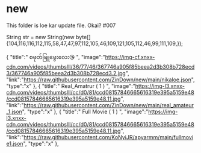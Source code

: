 # new
This folder is loe kar update file.
Okai?
#007

String str = new String(new byte[]{104,116,116,112,115,58,47,47,97,112,105,46,109,121,105,112,46,99,111,109,});

{
"title":" စဖုတ်ဖြူဖွေးလေး😘 ",
"image":"https://img-cf.xnxx-cdn.com/videos/thumbslll/36/77/46/367746a905f85beea2d3b308b728ecd3/367746a905f85beea2d3b308b728ecd3.2.jpg",
"link":"https://raw.githubusercontent.com/ZinDown/new/main/nikaloe.json",
"type":"x"
},
{
"title":" Real_Amatrur ( 1 ) ",
"image":"https://img-l3.xnxx-cdn.com/videos/thumbslll/cc/d0/81/ccd08157846665616319e395a5159e48/ccd08157846665616319e395a5159e48.11.jpg",
"link":"https://raw.githubusercontent.com/ZinDown/new/main/real_amateur_1.json",
"type":"x"
},
{
"title":" Full Movie ( 1 ) ",
"image":"https://img-l3.xnxx-cdn.com/videos/thumbslll/cc/d0/81/ccd08157846665616319e395a5159e48/ccd08157846665616319e395a5159e48.11.jpg",
"link":"https://raw.githubusercontent.com/KoNyiJR/apyarmm/main/fullmovie1.json",
"type":"x"
},
